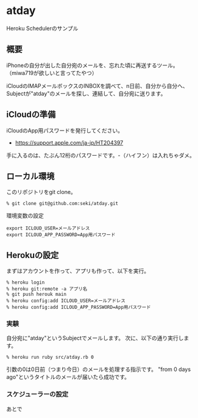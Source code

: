 # atday

Heroku Schedulerのサンプル

## 概要

iPhoneの自分が出した自分宛のメールを、忘れた頃に再送するツール。（miwa719が欲しいと言ってたやつ）

iCloudのIMAPメールボックスのINBOXを調べて、n日前、自分から自分へ、Subjectが"atday"のメールを探し、連結して、自分宛に送ります。

## iCloudの準備

iCloudのApp用パスワードを発行してください。

- https://support.apple.com/ja-jp/HT204397

手に入るのは、たぶん12桁のパスワードです。-（ハイフン）は入れちゃダメ。


## ローカル環境

このリポジトリをgit clone。

```
% git clone git@github.com:seki/atday.git
```

環境変数の設定

```
export ICLOUD_USER=メールアドレス
export ICLOUD_APP_PASSWORD=App用パスワード
```


## Herokuの設定

まずはアカウントを作って、アプリも作って、以下を実行。

```
% heroku login
% heroku git:remote -a アプリ名
% git push herouk main
% heroku config:add ICLOUD_USER=メールアドレス
% heroku config:add ICLOUD_APP_PASSWORD=App用パスワード
```

### 実験

自分宛に"atday"というSubjectでメールします。
次に、以下の通り実行します。

```
% heroku run ruby src/atday.rb 0
```

引数の0は0日前（つまり今日）のメールを処理する指示です。
"from 0 days ago"というタイトルのメールが届いたら成功です。

### スケジューラーの設定

あとで